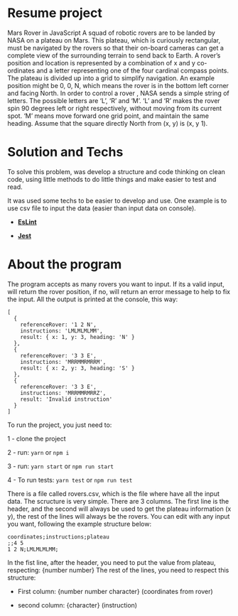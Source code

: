 # Resume project
Mars Rover in JavaScript
A squad of robotic rovers are to be landed by NASA on a plateau on Mars.
This plateau, which is curiously rectangular, must be navigated by the rovers so that their on-board cameras can get a complete view of the surrounding terrain to send back to Earth.
A rover’s position and location is represented by a combination of x and y co-ordinates and a letter representing one of the four cardinal compass points. The plateau is divided up into a grid to simplify navigation. An example position might be 0, 0, N, which means the rover is in the bottom left corner and facing North.
In order to control a rover , NASA sends a simple string of letters. The possible letters are ‘L’, ‘R’ and ‘M’. ‘L’ and ‘R’ makes the rover spin 90 degrees left or right respectively, without moving from its current spot. ‘M’ means move forward one grid point, and maintain the same heading.
Assume that the square directly North from (x, y) is (x, y 1).

# Solution and Techs
To solve this problem, was develop a structure and code thinking on clean code, using little methods to do little things and make easier to test and read.

It was used some techs to be easier to develop and use. One example is to use csv file to input the data (easier than input data on console).

- **[EsLint](https://www.npmjs.com/package/eslint)**

- **[Jest](https://jestjs.io/)**

# About the program

The program accepts as many rovers you want to input. 
If its a valid input, will return the rover position, if no, will return an error message to help to fix the input.
All the output is printed at the console, this way:
```
[
  {
    referenceRover: '1 2 N',
    instructions: 'LMLMLMLMM',
    result: { x: 1, y: 3, heading: 'N' }
  },
  {
    referenceRover: '3 3 E',
    instructions: 'MRRMMRMRRM',
    result: { x: 2, y: 3, heading: 'S' }
  },
  {
    referenceRover: '3 3 E',
    instructions: 'MRRMMRMRRZ',
    result: 'Invalid instruction'
  }
]
```

To run the project, you just need to:

1 - clone the project

2 - run: ```yarn``` or ```npm i```

3 - run: ```yarn start``` or ```npm run start```

4 - To run tests: ```yarn test``` or ```npm run test```

There is a file called rovers.csv, which is the file where have all the input data. The scructure is very simple. There are 3 columns.
The first line is the header, and the second will always be used to get the plateau information (x y), the rest of the lines will always be the rovers.
You can edit with any input you want, following the example structure below:

```
coordinates;instructions;plateau
;;4 5
1 2 N;LMLMLMLMM;
```

In the fist line, after the header, you need to put the value from plateau, respecting: {number number}
The rest of the lines, you need to respect this structure:

* First column: {number number character} (coordinates from rover)

* second column: {character} (instruction)





